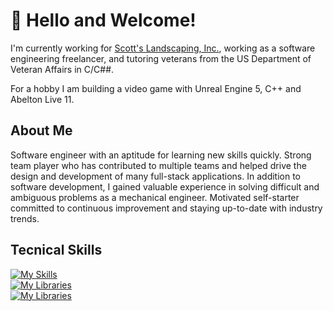 # 👋 Hello and Welcome!

I'm currently working for [Scott's Landscaping, Inc.](https://github.com/cbowman422/scottslandscaping), working as a software engineering freelancer, and tutoring veterans from the US Department of Veteran Affairs in C/C##.

For a hobby I am building a video game with Unreal Engine 5, C++ and Abelton Live 11.

## About Me

Software engineer with an aptitude for learning new skills quickly. Strong team player who has contributed to multiple teams and helped drive the design and development of many full-stack applications. In addition to software development, I gained valuable experience in solving difficult and ambiguous problems as a mechanical engineer. Motivated self-starter committed to continuous improvement and staying up-to-date with industry trends.

## Tecnical Skills

[![My Skills](https://skillicons.dev/icons?i=js,py,java,c,cs,cpp,php,html,css,wordpress,webflow)](https://skillicons.dev) <br />
[![My Libraries](https://skillicons.dev/icons?i=react,next,express,django,flask,figma)](https://skillicons.dev) <br />
[![My Libraries](https://skillicons.dev/icons?i=aws,postgres,mongodb)](https://skillicons.dev) <br />



<!--
## Github Stats
<p>&nbsp;<img align="center" src="https://github-readme-stats.vercel.app/api?username=cbowman422&show_icons=true&theme=dark&title_color=bdbdbd&text_color=bdbdbd&locale=en" alt="cbowman422" /></p>
-->

